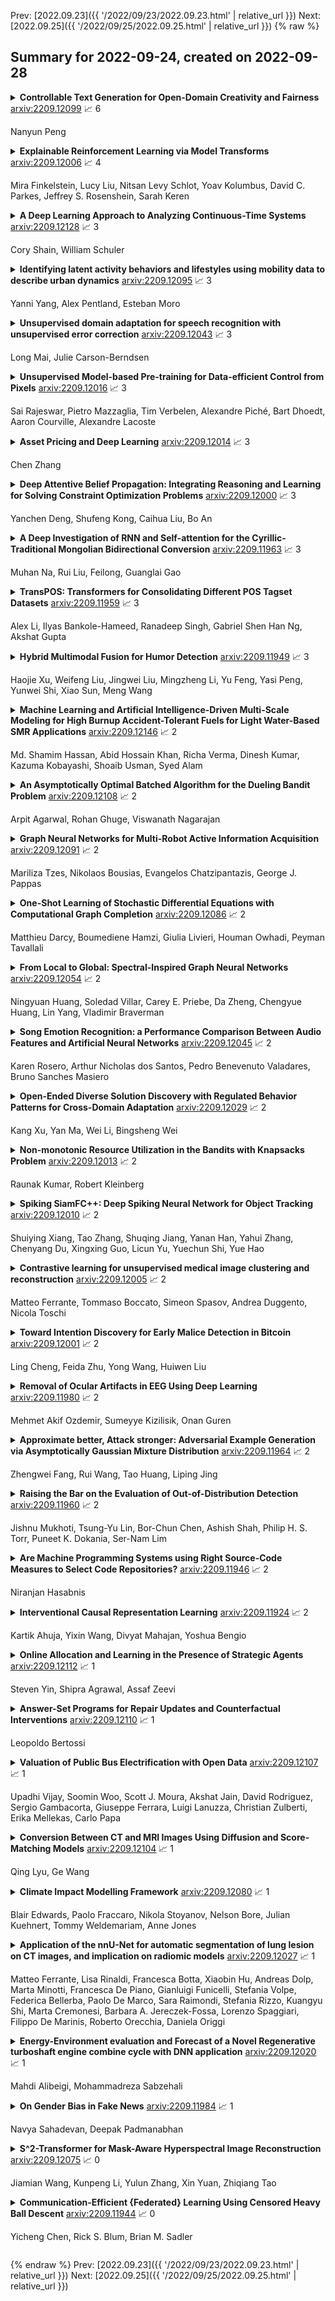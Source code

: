 Prev: [2022.09.23]({{ '/2022/09/23/2022.09.23.html' | relative_url }})  Next: [2022.09.25]({{ '/2022/09/25/2022.09.25.html' | relative_url }})
{% raw %}
## Summary for 2022-09-24, created on 2022-09-28


<details><summary><b>Controllable Text Generation for Open-Domain Creativity and Fairness</b>
<a href="https://arxiv.org/abs/2209.12099">arxiv:2209.12099</a>
&#x1F4C8; 6 <br>
<p>Nanyun Peng</p></summary>
<p>

**Abstract:** Recent advances in large pre-trained language models have demonstrated strong results in generating natural languages and significantly improved performances for many natural language generation (NLG) applications such as machine translation and text summarization. However, when the generation tasks are more open-ended and the content is under-specified, existing techniques struggle to generate long-term coherent and creative content. Moreover, the models exhibit and even amplify social biases that are learned from the training corpora. This happens because the generation models are trained to capture the surface patterns (i.e. sequences of words), instead of capturing underlying semantics and discourse structures, as well as background knowledge including social norms. In this paper, I introduce our recent works on controllable text generation to enhance the creativity and fairness of language generation models. We explore hierarchical generation and constrained decoding, with applications to creative language generation including story, poetry, and figurative languages, and bias mitigation for generation models.

</p>
</details>

<details><summary><b>Explainable Reinforcement Learning via Model Transforms</b>
<a href="https://arxiv.org/abs/2209.12006">arxiv:2209.12006</a>
&#x1F4C8; 4 <br>
<p>Mira Finkelstein, Lucy Liu, Nitsan Levy Schlot, Yoav Kolumbus, David C. Parkes, Jeffrey S. Rosenshein, Sarah Keren</p></summary>
<p>

**Abstract:** Understanding emerging behaviors of reinforcement learning (RL) agents may be difficult since such agents are often trained in complex environments using highly complex decision making procedures. This has given rise to a variety of approaches to explainability in RL that aim to reconcile discrepancies that may arise between the behavior of an agent and the behavior that is anticipated by an observer. Most recent approaches have relied either on domain knowledge, that may not always be available, on an analysis of the agent's policy, or on an analysis of specific elements of the underlying environment, typically modeled as a Markov Decision Process (MDP). Our key claim is that even if the underlying MDP is not fully known (e.g., the transition probabilities have not been accurately learned) or is not maintained by the agent (i.e., when using model-free methods), it can nevertheless be exploited to automatically generate explanations. For this purpose, we suggest using formal MDP abstractions and transforms, previously used in the literature for expediting the search for optimal policies, to automatically produce explanations. Since such transforms are typically based on a symbolic representation of the environment, they may represent meaningful explanations for gaps between the anticipated and actual agent behavior. We formally define this problem, suggest a class of transforms that can be used for explaining emergent behaviors, and suggest methods that enable efficient search for an explanation. We demonstrate the approach on a set of standard benchmarks.

</p>
</details>

<details><summary><b>A Deep Learning Approach to Analyzing Continuous-Time Systems</b>
<a href="https://arxiv.org/abs/2209.12128">arxiv:2209.12128</a>
&#x1F4C8; 3 <br>
<p>Cory Shain, William Schuler</p></summary>
<p>

**Abstract:** Scientists often use observational time series data to study complex natural processes, from climate change to civil conflict to brain activity. But regression analyses of these data often assume simplistic dynamics. Recent advances in deep learning have yielded startling improvements to the performance of models of complex processes, from speech comprehension to nuclear physics to competitive gaming. But deep learning is generally not used for scientific analysis. Here, we bridge this gap by showing that deep learning can be used, not just to imitate, but to analyze complex processes, providing flexible function approximation while preserving interpretability. Our approach -- the continuous-time deconvolutional regressive neural network (CDRNN) -- relaxes standard simplifying assumptions (e.g., linearity, stationarity, and homoscedasticity) that are implausible for many natural systems and may critically affect the interpretation of data. We evaluate CDRNNs on incremental human language processing, a domain with complex continuous dynamics. We demonstrate dramatic improvements to predictive likelihood in behavioral and neuroimaging data, and we show that CDRNNs enable flexible discovery of novel patterns in exploratory analyses, provide robust control of possible confounds in confirmatory analyses, and open up research questions that are otherwise hard to study using observational data.

</p>
</details>

<details><summary><b>Identifying latent activity behaviors and lifestyles using mobility data to describe urban dynamics</b>
<a href="https://arxiv.org/abs/2209.12095">arxiv:2209.12095</a>
&#x1F4C8; 3 <br>
<p>Yanni Yang, Alex Pentland, Esteban Moro</p></summary>
<p>

**Abstract:** Urbanization and its problems require an in-depth and comprehensive understanding of urban dynamics, especially the complex and diversified lifestyles in modern cities. Digitally acquired data can accurately capture complex human activity, but it lacks the interpretability of demographic data. In this paper, we study a privacy-enhanced dataset of the mobility visitation patterns of 1.2 million people to 1.1 million places in 11 metro areas in the U.S. to detect the latent mobility behaviors and lifestyles in the largest American cities. Despite the considerable complexity of mobility visitations, we found that lifestyles can be automatically decomposed into only 12 latent interpretable activity behaviors on how people combine shopping, eating, working, or using their free time. Rather than describing individuals with a single lifestyle, we find that city dwellers' behavior is a mixture of those behaviors. Those detected latent activity behaviors are equally present across cities and cannot be fully explained by main demographic features. Finally, we find those latent behaviors are associated with dynamics like experienced income segregation, transportation, or healthy behaviors in cities, even after controlling for demographic features. Our results signal the importance of complementing traditional census data with activity behaviors to understand urban dynamics.

</p>
</details>

<details><summary><b>Unsupervised domain adaptation for speech recognition with unsupervised error correction</b>
<a href="https://arxiv.org/abs/2209.12043">arxiv:2209.12043</a>
&#x1F4C8; 3 <br>
<p>Long Mai, Julie Carson-Berndsen</p></summary>
<p>

**Abstract:** The transcription quality of automatic speech recognition (ASR) systems degrades significantly when transcribing audios coming from unseen domains. We propose an unsupervised error correction method for unsupervised ASR domain adaption, aiming to recover transcription errors caused by domain mismatch. Unlike existing correction methods that rely on transcribed audios for training, our approach requires only unlabeled data of the target domains in which a pseudo-labeling technique is applied to generate correction training samples. To reduce over-fitting to the pseudo data, we also propose an encoder-decoder correction model that can take into account additional information such as dialogue context and acoustic features. Experiment results show that our method obtains a significant word error rate (WER) reduction over non-adapted ASR systems. The correction model can also be applied on top of other adaptation approaches to bring an additional improvement of 10% relatively.

</p>
</details>

<details><summary><b>Unsupervised Model-based Pre-training for Data-efficient Control from Pixels</b>
<a href="https://arxiv.org/abs/2209.12016">arxiv:2209.12016</a>
&#x1F4C8; 3 <br>
<p>Sai Rajeswar, Pietro Mazzaglia, Tim Verbelen, Alexandre Piché, Bart Dhoedt, Aaron Courville, Alexandre Lacoste</p></summary>
<p>

**Abstract:** Controlling artificial agents from visual sensory data is an arduous task. Reinforcement learning (RL) algorithms can succeed in this but require large amounts of interactions between the agent and the environment. To alleviate the issue, unsupervised RL proposes to employ self-supervised interaction and learning, for adapting faster to future tasks. Yet, whether current unsupervised strategies improve generalization capabilities is still unclear, especially in visual control settings. In this work, we design an effective unsupervised RL strategy for data-efficient visual control. First, we show that world models pre-trained with data collected using unsupervised RL can facilitate adaptation for future tasks. Then, we analyze several design choices to adapt efficiently, effectively reusing the agents' pre-trained components, and learning and planning in imagination, with our hybrid planner, which we dub Dyna-MPC. By combining the findings of a large-scale empirical study, we establish an approach that strongly improves performance on the Unsupervised RL Benchmark, requiring 20$\times$ less data to match the performance of supervised methods. The approach also demonstrates robust performance on the Real-Word RL benchmark, hinting that the approach generalizes to noisy environments.

</p>
</details>

<details><summary><b>Asset Pricing and Deep Learning</b>
<a href="https://arxiv.org/abs/2209.12014">arxiv:2209.12014</a>
&#x1F4C8; 3 <br>
<p>Chen Zhang</p></summary>
<p>

**Abstract:** Traditional machine learning methods have been widely studied in financial innovation. My study focuses on the application of deep learning methods on asset pricing. I investigate various deep learning methods for asset pricing, especially for risk premia measurement. All models take the same set of predictive signals (firm characteristics, systematic risks and macroeconomics). I demonstrate high performance of all kinds of state-of-the-art (SOTA) deep learning methods, and figure out that RNNs with memory mechanism and attention have the best performance in terms of predictivity. Furthermore, I demonstrate large economic gains to investors using deep learning forecasts. The results of my comparative experiments highlight the importance of domain knowledge and financial theory when designing deep learning models. I also show return prediction tasks bring new challenges to deep learning. The time varying distribution causes distribution shift problem, which is essential for financial time series prediction. I demonstrate that deep learning methods can improve asset risk premium measurement. Due to the booming deep learning studies, they can constantly promote the study of underlying financial mechanisms behind asset pricing. I also propose a promising research method that learning from data and figuring out the underlying economic mechanisms through explainable artificial intelligence (AI) methods. My findings not only justify the value of deep learning in blooming fintech development, but also highlight their prospects and advantages over traditional machine learning methods.

</p>
</details>

<details><summary><b>Deep Attentive Belief Propagation: Integrating Reasoning and Learning for Solving Constraint Optimization Problems</b>
<a href="https://arxiv.org/abs/2209.12000">arxiv:2209.12000</a>
&#x1F4C8; 3 <br>
<p>Yanchen Deng, Shufeng Kong, Caihua Liu, Bo An</p></summary>
<p>

**Abstract:** Belief Propagation (BP) is an important message-passing algorithm for various reasoning tasks over graphical models, including solving the Constraint Optimization Problems (COPs). It has been shown that BP can achieve state-of-the-art performance on various benchmarks by mixing old and new messages before sending the new one, i.e., damping. However, existing methods of tuning a static damping factor for BP not only are laborious but also harm their performance. Moreover, existing BP algorithms treat each variable node's neighbors equally when composing a new message, which also limits their exploration ability. To address these issues, we seamlessly integrate BP, Gated Recurrent Units (GRUs), and Graph Attention Networks (GATs) within the message-passing framework to reason about dynamic weights and damping factors for composing new BP messages. Our model, Deep Attentive Belief Propagation (DABP), takes the factor graph and the BP messages in each iteration as the input and infers the optimal weights and damping factors through GRUs and GATs, followed by a multi-head attention layer. Furthermore, unlike existing neural-based BP variants, we propose a novel self-supervised learning algorithm for DABP with a smoothed solution cost, which does not require expensive training labels and also avoids the common out-of-distribution issue through efficient online learning. Extensive experiments show that our model significantly outperforms state-of-the-art baselines.

</p>
</details>

<details><summary><b>A Deep Investigation of RNN and Self-attention for the Cyrillic-Traditional Mongolian Bidirectional Conversion</b>
<a href="https://arxiv.org/abs/2209.11963">arxiv:2209.11963</a>
&#x1F4C8; 3 <br>
<p>Muhan Na, Rui Liu,  Feilong, Guanglai Gao</p></summary>
<p>

**Abstract:** Cyrillic and Traditional Mongolian are the two main members of the Mongolian writing system. The Cyrillic-Traditional Mongolian Bidirectional Conversion (CTMBC) task includes two conversion processes, including Cyrillic Mongolian to Traditional Mongolian (C2T) and Traditional Mongolian to Cyrillic Mongolian conversions (T2C). Previous researchers adopted the traditional joint sequence model, since the CTMBC task is a natural Sequence-to-Sequence (Seq2Seq) modeling problem. Recent studies have shown that Recurrent Neural Network (RNN) and Self-attention (or Transformer) based encoder-decoder models have shown significant improvement in machine translation tasks between some major languages, such as Mandarin, English, French, etc. However, an open problem remains as to whether the CTMBC quality can be improved by utilizing the RNN and Transformer models. To answer this question, this paper investigates the utility of these two powerful techniques for CTMBC task combined with agglutinative characteristics of Mongolian language. We build the encoder-decoder based CTMBC model based on RNN and Transformer respectively and compare the different network configurations deeply. The experimental results show that both RNN and Transformer models outperform the traditional joint sequence model, where the Transformer achieves the best performance. Compared with the joint sequence baseline, the word error rate (WER) of the Transformer for C2T and T2C decreased by 5.72\% and 5.06\% respectively.

</p>
</details>

<details><summary><b>TransPOS: Transformers for Consolidating Different POS Tagset Datasets</b>
<a href="https://arxiv.org/abs/2209.11959">arxiv:2209.11959</a>
&#x1F4C8; 3 <br>
<p>Alex Li, Ilyas Bankole-Hameed, Ranadeep Singh, Gabriel Shen Han Ng, Akshat Gupta</p></summary>
<p>

**Abstract:** In hope of expanding training data, researchers often want to merge two or more datasets that are created using different labeling schemes. This paper considers two datasets that label part-of-speech (POS) tags under different tagging schemes and leverage the supervised labels of one dataset to help generate labels for the other dataset. This paper further discusses the theoretical difficulties of this approach and proposes a novel supervised architecture employing Transformers to tackle the problem of consolidating two completely disjoint datasets. The results diverge from initial expectations and discourage exploration into the use of disjoint labels to consolidate datasets with different labels.

</p>
</details>

<details><summary><b>Hybrid Multimodal Fusion for Humor Detection</b>
<a href="https://arxiv.org/abs/2209.11949">arxiv:2209.11949</a>
&#x1F4C8; 3 <br>
<p>Haojie Xu, Weifeng Liu, Jingwei Liu, Mingzheng Li, Yu Feng, Yasi Peng, Yunwei Shi, Xiao Sun, Meng Wang</p></summary>
<p>

**Abstract:** In this paper, we present our solution to the MuSe-Humor sub-challenge of the Multimodal Emotional Challenge (MuSe) 2022. The goal of the MuSe-Humor sub-challenge is to detect humor and calculate AUC from audiovisual recordings of German football Bundesliga press conferences. It is annotated for humor displayed by the coaches. For this sub-challenge, we first build a discriminant model using the transformer module and BiLSTM module, and then propose a hybrid fusion strategy to use the prediction results of each modality to improve the performance of the model. Our experiments demonstrate the effectiveness of our proposed model and hybrid fusion strategy on multimodal fusion, and the AUC of our proposed model on the test set is 0.8972.

</p>
</details>

<details><summary><b>Machine Learning and Artificial Intelligence-Driven Multi-Scale Modeling for High Burnup Accident-Tolerant Fuels for Light Water-Based SMR Applications</b>
<a href="https://arxiv.org/abs/2209.12146">arxiv:2209.12146</a>
&#x1F4C8; 2 <br>
<p>Md. Shamim Hassan, Abid Hossain Khan, Richa Verma, Dinesh Kumar, Kazuma Kobayashi, Shoaib Usman, Syed Alam</p></summary>
<p>

**Abstract:** The concept of small modular reactor has changed the outlook for tackling future energy crises. This new reactor technology is very promising considering its lower investment requirements, modularity, design simplicity, and enhanced safety features. The application of artificial intelligence-driven multi-scale modeling (neutronics, thermal hydraulics, fuel performance, etc.) incorporating Digital Twin and associated uncertainties in the research of small modular reactors is a recent concept. In this work, a comprehensive study is conducted on the multiscale modeling of accident-tolerant fuels. The application of these fuels in the light water-based small modular reactors is explored. This chapter also focuses on the application of machine learning and artificial intelligence in the design optimization, control, and monitoring of small modular reactors. Finally, a brief assessment of the research gap on the application of artificial intelligence to the development of high burnup composite accident-tolerant fuels is provided. Necessary actions to fulfill these gaps are also discussed.

</p>
</details>

<details><summary><b>An Asymptotically Optimal Batched Algorithm for the Dueling Bandit Problem</b>
<a href="https://arxiv.org/abs/2209.12108">arxiv:2209.12108</a>
&#x1F4C8; 2 <br>
<p>Arpit Agarwal, Rohan Ghuge, Viswanath Nagarajan</p></summary>
<p>

**Abstract:** We study the $K$-armed dueling bandit problem, a variation of the traditional multi-armed bandit problem in which feedback is obtained in the form of pairwise comparisons. Previous learning algorithms have focused on the $\textit{fully adaptive}$ setting, where the algorithm can make updates after every comparison. The "batched" dueling bandit problem is motivated by large-scale applications like web search ranking and recommendation systems, where performing sequential updates may be infeasible. In this work, we ask: $\textit{is there a solution using only a few adaptive rounds that matches the asymptotic regret bounds of the best sequential algorithms for $K$-armed dueling bandits?}$ We answer this in the affirmative $\textit{under the Condorcet condition}$, a standard setting of the $K$-armed dueling bandit problem. We obtain asymptotic regret of $O(K^2\log^2(K)) + O(K\log(T))$ in $O(\log(T))$ rounds, where $T$ is the time horizon. Our regret bounds nearly match the best regret bounds known in the fully sequential setting under the Condorcet condition. Finally, in computational experiments over a variety of real-world datasets, we observe that our algorithm using $O(\log(T))$ rounds achieves almost the same performance as fully sequential algorithms (that use $T$ rounds).

</p>
</details>

<details><summary><b>Graph Neural Networks for Multi-Robot Active Information Acquisition</b>
<a href="https://arxiv.org/abs/2209.12091">arxiv:2209.12091</a>
&#x1F4C8; 2 <br>
<p>Mariliza Tzes, Nikolaos Bousias, Evangelos Chatzipantazis, George J. Pappas</p></summary>
<p>

**Abstract:** This paper addresses the Multi-Robot Active Information Acquisition (AIA) problem, where a team of mobile robots, communicating through an underlying graph, estimates a hidden state expressing a phenomenon of interest. Applications like target tracking, coverage and SLAM can be expressed in this framework. Existing approaches, though, are either not scalable, unable to handle dynamic phenomena or not robust to changes in the communication graph. To counter these shortcomings, we propose an Information-aware Graph Block Network (I-GBNet), an AIA adaptation of Graph Neural Networks, that aggregates information over the graph representation and provides sequential-decision making in a distributed manner. The I-GBNet, trained via imitation learning with a centralized sampling-based expert solver, exhibits permutation equivariance and time invariance, while harnessing the superior scalability, robustness and generalizability to previously unseen environments and robot configurations. Experiments on significantly larger graphs and dimensionality of the hidden state and more complex environments than those seen in training validate the properties of the proposed architecture and its efficacy in the application of localization and tracking of dynamic targets.

</p>
</details>

<details><summary><b>One-Shot Learning of Stochastic Differential Equations with Computational Graph Completion</b>
<a href="https://arxiv.org/abs/2209.12086">arxiv:2209.12086</a>
&#x1F4C8; 2 <br>
<p>Matthieu Darcy, Boumediene Hamzi, Giulia Livieri, Houman Owhadi, Peyman Tavallali</p></summary>
<p>

**Abstract:** We consider the problem of learning Stochastic Differential Equations of the form $dX_t = f(X_t)dt+σ(X_t)dW_t $ from one sample trajectory. This problem is more challenging than learning deterministic dynamical systems because one sample trajectory only provides indirect information on the unknown functions $f$, $σ$, and stochastic process $dW_t$ representing the drift, the diffusion, and the stochastic forcing terms, respectively. We propose a simple kernel-based solution to this problem that can be decomposed as follows: (1) Represent the time-increment map $X_t \rightarrow X_{t+dt}$ as a Computational Graph in which $f$, $σ$ and $dW_t$ appear as unknown functions and random variables. (2) Complete the graph (approximate unknown functions and random variables) via Maximum a Posteriori Estimation (given the data) with Gaussian Process (GP) priors on the unknown functions. (3) Learn the covariance functions (kernels) of the GP priors from data with randomized cross-validation. Numerical experiments illustrate the efficacy, robustness, and scope of our method.

</p>
</details>

<details><summary><b>From Local to Global: Spectral-Inspired Graph Neural Networks</b>
<a href="https://arxiv.org/abs/2209.12054">arxiv:2209.12054</a>
&#x1F4C8; 2 <br>
<p>Ningyuan Huang, Soledad Villar, Carey E. Priebe, Da Zheng, Chengyue Huang, Lin Yang, Vladimir Braverman</p></summary>
<p>

**Abstract:** Graph Neural Networks (GNNs) are powerful deep learning methods for Non-Euclidean data. Popular GNNs are message-passing algorithms (MPNNs) that aggregate and combine signals in a local graph neighborhood. However, shallow MPNNs tend to miss long-range signals and perform poorly on some heterophilous graphs, while deep MPNNs can suffer from issues like over-smoothing or over-squashing. To mitigate such issues, existing works typically borrow normalization techniques from training neural networks on Euclidean data or modify the graph structures. Yet these approaches are not well-understood theoretically and could increase the overall computational complexity. In this work, we draw inspirations from spectral graph embedding and propose $\texttt{PowerEmbed}$ -- a simple layer-wise normalization technique to boost MPNNs. We show $\texttt{PowerEmbed}$ can provably express the top-$k$ leading eigenvectors of the graph operator, which prevents over-smoothing and is agnostic to the graph topology; meanwhile, it produces a list of representations ranging from local features to global signals, which avoids over-squashing. We apply $\texttt{PowerEmbed}$ in a wide range of simulated and real graphs and demonstrate its competitive performance, particularly for heterophilous graphs.

</p>
</details>

<details><summary><b>Song Emotion Recognition: a Performance Comparison Between Audio Features and Artificial Neural Networks</b>
<a href="https://arxiv.org/abs/2209.12045">arxiv:2209.12045</a>
&#x1F4C8; 2 <br>
<p>Karen Rosero, Arthur Nicholas dos Santos, Pedro Benevenuto Valadares, Bruno Sanches Masiero</p></summary>
<p>

**Abstract:** When songs are composed or performed, there is often an intent by the singer/songwriter of expressing feelings or emotions through it. For humans, matching the emotiveness in a musical composition or performance with the subjective perception of an audience can be quite challenging. Fortunately, the machine learning approach for this problem is simpler. Usually, it takes a data-set, from which audio features are extracted to present this information to a data-driven model, that will, in turn, train to predict what is the probability that a given song matches a target emotion. In this paper, we studied the most common features and models used in recent publications to tackle this problem, revealing which ones are best suited for recognizing emotion in a cappella songs.

</p>
</details>

<details><summary><b>Open-Ended Diverse Solution Discovery with Regulated Behavior Patterns for Cross-Domain Adaptation</b>
<a href="https://arxiv.org/abs/2209.12029">arxiv:2209.12029</a>
&#x1F4C8; 2 <br>
<p>Kang Xu, Yan Ma, Wei Li, Bingsheng Wei</p></summary>
<p>

**Abstract:** While Reinforcement Learning can achieve impressive results for complex tasks, the learned policies are generally prone to fail in downstream tasks with even minor model mismatch or unexpected perturbations. Recent works have demonstrated that a policy population with diverse behavior characteristics can generalize to downstream environments with various discrepancies. However, such policies might result in catastrophic damage during the deployment in practical scenarios like real-world systems due to the unrestricted behaviors of trained policies. Furthermore, training diverse policies without regulation of the behavior can result in inadequate feasible policies for extrapolating to a wide range of test conditions with dynamics shifts. In this work, we aim to train diverse policies under the regularization of the behavior patterns. We motivate our paradigm by observing the inverse dynamics in the environment with partial state information and propose Diversity in Regulation(DiR) training diverse policies with regulated behaviors to discover desired patterns that benefit the generalization. Considerable empirical results on various variations of different environments indicate that our method attains improvements over other diversity-driven counterparts.

</p>
</details>

<details><summary><b>Non-monotonic Resource Utilization in the Bandits with Knapsacks Problem</b>
<a href="https://arxiv.org/abs/2209.12013">arxiv:2209.12013</a>
&#x1F4C8; 2 <br>
<p>Raunak Kumar, Robert Kleinberg</p></summary>
<p>

**Abstract:** Bandits with knapsacks (BwK) is an influential model of sequential decision-making under uncertainty that incorporates resource consumption constraints. In each round, the decision-maker observes an outcome consisting of a reward and a vector of nonnegative resource consumptions, and the budget of each resource is decremented by its consumption. In this paper we introduce a natural generalization of the stochastic BwK problem that allows non-monotonic resource utilization. In each round, the decision-maker observes an outcome consisting of a reward and a vector of resource drifts that can be positive, negative or zero, and the budget of each resource is incremented by its drift. Our main result is a Markov decision process (MDP) policy that has constant regret against a linear programming (LP) relaxation when the decision-maker knows the true outcome distributions. We build upon this to develop a learning algorithm that has logarithmic regret against the same LP relaxation when the decision-maker does not know the true outcome distributions. We also present a reduction from BwK to our model that shows our regret bound matches existing results.

</p>
</details>

<details><summary><b>Spiking SiamFC++: Deep Spiking Neural Network for Object Tracking</b>
<a href="https://arxiv.org/abs/2209.12010">arxiv:2209.12010</a>
&#x1F4C8; 2 <br>
<p>Shuiying Xiang, Tao Zhang, Shuqing Jiang, Yanan Han, Yahui Zhang, Chenyang Du, Xingxing Guo, Licun Yu, Yuechun Shi, Yue Hao</p></summary>
<p>

**Abstract:** Spiking neural network (SNN) is a biologically-plausible model and exhibits advantages of high computational capability and low power consumption. While the training of deep SNN is still an open problem, which limits the real-world applications of deep SNN. Here we propose a deep SNN architecture named Spiking SiamFC++ for object tracking with end-to-end direct training. Specifically, the AlexNet network is extended in the time domain to extract the feature, and the surrogate gradient function is adopted to realize direct supervised training of the deep SNN. To examine the performance of the Spiking SiamFC++, several tracking benchmarks including OTB2013, OTB2015, VOT2015, VOT2016, and UAV123 are considered. It is found that, the precision loss is small compared with the original SiamFC++. Compared with the existing SNN-based target tracker, e.g., the SiamSNN, the precision (succession) of the proposed Spiking SiamFC++ reaches 85.24% (64.37%), which is much higher than that of 52.78% (44.32%) achieved by the SiamSNN. To our best knowledge, the performance of the Spiking SiamFC++ outperforms the existing state-of-the-art approaches in SNN-based object tracking, which provides a novel path for SNN application in the field of target tracking. This work may further promote the development of SNN algorithms and neuromorphic chips.

</p>
</details>

<details><summary><b>Contrastive learning for unsupervised medical image clustering and reconstruction</b>
<a href="https://arxiv.org/abs/2209.12005">arxiv:2209.12005</a>
&#x1F4C8; 2 <br>
<p>Matteo Ferrante, Tommaso Boccato, Simeon Spasov, Andrea Duggento, Nicola Toschi</p></summary>
<p>

**Abstract:** The lack of large labeled medical imaging datasets, along with significant inter-individual variability compared to clinically established disease classes, poses significant challenges in exploiting medical imaging information in a precision medicine paradigm, where in principle dense patient-specific data can be employed to formulate individual predictions and/or stratify patients into finer-grained groups which may follow more homogeneous trajectories and therefore empower clinical trials. In order to efficiently explore the effective degrees of freedom underlying variability in medical images in an unsupervised manner, in this work we propose an unsupervised autoencoder framework which is augmented with a contrastive loss to encourage high separability in the latent space. The model is validated on (medical) benchmark datasets. As cluster labels are assigned to each example according to cluster assignments, we compare performance with a supervised transfer learning baseline. Our method achieves similar performance to the supervised architecture, indicating that separation in the latent space reproduces expert medical observer-assigned labels. The proposed method could be beneficial for patient stratification, exploring new subdivisions of larger classes or pathological continua or, due to its sampling abilities in a variation setting, data augmentation in medical image processing.

</p>
</details>

<details><summary><b>Toward Intention Discovery for Early Malice Detection in Bitcoin</b>
<a href="https://arxiv.org/abs/2209.12001">arxiv:2209.12001</a>
&#x1F4C8; 2 <br>
<p>Ling Cheng, Feida Zhu, Yong Wang, Huiwen Liu</p></summary>
<p>

**Abstract:** Bitcoin has been subject to illicit activities more often than probably any other financial assets, due to the pseudo-anonymous nature of its transacting entities. An ideal detection model is expected to achieve all the three properties of (I) early detection, (II) good interpretability, and (III) versatility for various illicit activities. However, existing solutions cannot meet all these requirements, as most of them heavily rely on deep learning without satisfying interpretability and are only available for retrospective analysis of a specific illicit type.
  First, we present asset transfer paths, which aim to describe addresses' early characteristics. Next, with a decision tree based strategy for feature selection and segmentation, we split the entire observation period into different segments and encode each as a segment vector. After clustering all these segment vectors, we get the global status vectors, essentially the basic unit to describe the whole intention. Finally, a hierarchical self-attention predictor predicts the label for the given address in real time. A survival module tells the predictor when to stop and proposes the status sequence, namely intention. %
  With the type-dependent selection strategy and global status vectors, our model can be applied to detect various illicit activities with strong interpretability. The well-designed predictor and particular loss functions strengthen the model's prediction speed and interpretability one step further. Extensive experiments on three real-world datasets show that our proposed algorithm outperforms state-of-the-art methods. Besides, additional case studies justify our model can not only explain existing illicit patterns but can also find new suspicious characters.

</p>
</details>

<details><summary><b>Removal of Ocular Artifacts in EEG Using Deep Learning</b>
<a href="https://arxiv.org/abs/2209.11980">arxiv:2209.11980</a>
&#x1F4C8; 2 <br>
<p>Mehmet Akif Ozdemir, Sumeyye Kizilisik, Onan Guren</p></summary>
<p>

**Abstract:** EEG signals are complex and low-frequency signals. Therefore, they are easily influenced by external factors. EEG artifact removal is crucial in neuroscience because artifacts have a significant impact on the results of EEG analysis. The removal of ocular artifacts is the most challenging among these artifacts. In this study, a novel ocular artifact removal method is presented by developing bidirectional long-short term memory (BiLSTM)-based deep learning (DL) models. We created a benchmarking dataset to train and test proposed DL models by combining the EEGdenoiseNet and DEAP datasets. We also augmented the data by contaminating ground-truth clean EEG signals with EOG at various SNR levels. The BiLSTM network is then fed to features extracted from augmented signals using highly-localized time-frequency (TF) coefficients obtained by wavelet synchrosqueezed transform (WSST). We also compare the WSST-based DL model results with traditional TF analysis (TFA) methods namely short-time Fourier transformation (STFT) and continuous wavelet transform (CWT) as well as augmented raw signals. The best average MSE value of 0.3066 was obtained by the first time-proposed BiLSTM-based WSST-Net model. Our results demonstrated the WSST-Net model significantly improves artifact removal performance compared to traditional TF and raw signal methods. Also, the proposed EOG removal approach reveals that it outperforms many conventional and DL-based ocular artifact removal methods in the literature.

</p>
</details>

<details><summary><b>Approximate better, Attack stronger: Adversarial Example Generation via Asymptotically Gaussian Mixture Distribution</b>
<a href="https://arxiv.org/abs/2209.11964">arxiv:2209.11964</a>
&#x1F4C8; 2 <br>
<p>Zhengwei Fang, Rui Wang, Tao Huang, Liping Jing</p></summary>
<p>

**Abstract:** Strong adversarial examples are the keys to evaluating and enhancing the robustness of deep neural networks. The popular adversarial attack algorithms maximize the non-concave loss function using the gradient ascent. However, the performance of each attack is usually sensitive to, for instance, minor image transformations due to insufficient information (only one input example, few white-box source models and unknown defense strategies). Hence, the crafted adversarial examples are prone to overfit the source model, which limits their transferability to unidentified architectures. In this paper, we propose Multiple Asymptotically Normal Distribution Attacks (MultiANDA), a novel method that explicitly characterizes adversarial perturbations from a learned distribution. Specifically, we approximate the posterior distribution over the perturbations by taking advantage of the asymptotic normality property of stochastic gradient ascent (SGA), then apply the ensemble strategy on this procedure to estimate a Gaussian mixture model for a better exploration of the potential optimization space. Drawing perturbations from the learned distribution allow us to generate any number of adversarial examples for each input. The approximated posterior essentially describes the stationary distribution of SGA iterations, which captures the geometric information around the local optimum. Thus, the samples drawn from the distribution reliably maintain the transferability. Our proposed method outperforms nine state-of-the-art black-box attacks on deep learning models with or without defenses through extensive experiments on seven normally trained and seven defence models.

</p>
</details>

<details><summary><b>Raising the Bar on the Evaluation of Out-of-Distribution Detection</b>
<a href="https://arxiv.org/abs/2209.11960">arxiv:2209.11960</a>
&#x1F4C8; 2 <br>
<p>Jishnu Mukhoti, Tsung-Yu Lin, Bor-Chun Chen, Ashish Shah, Philip H. S. Torr, Puneet K. Dokania, Ser-Nam Lim</p></summary>
<p>

**Abstract:** In image classification, a lot of development has happened in detecting out-of-distribution (OoD) data. However, most OoD detection methods are evaluated on a standard set of datasets, arbitrarily different from training data. There is no clear definition of what forms a ``good" OoD dataset. Furthermore, the state-of-the-art OoD detection methods already achieve near perfect results on these standard benchmarks. In this paper, we define 2 categories of OoD data using the subtly different concepts of perceptual/visual and semantic similarity to in-distribution (iD) data. We define Near OoD samples as perceptually similar but semantically different from iD samples, and Shifted samples as points which are visually different but semantically akin to iD data. We then propose a GAN based framework for generating OoD samples from each of these 2 categories, given an iD dataset. Through extensive experiments on MNIST, CIFAR-10/100 and ImageNet, we show that a) state-of-the-art OoD detection methods which perform exceedingly well on conventional benchmarks are significantly less robust to our proposed benchmark. Moreover, b) models performing well on our setup also perform well on conventional real-world OoD detection benchmarks and vice versa, thereby indicating that one might not even need a separate OoD set, to reliably evaluate performance in OoD detection.

</p>
</details>

<details><summary><b>Are Machine Programming Systems using Right Source-Code Measures to Select Code Repositories?</b>
<a href="https://arxiv.org/abs/2209.11946">arxiv:2209.11946</a>
&#x1F4C8; 2 <br>
<p>Niranjan Hasabnis</p></summary>
<p>

**Abstract:** Machine programming (MP) is an emerging field at the intersection of deterministic and probabilistic computing, and it aims to assist software and hardware engineers, among other applications. Along with powerful compute resources, MP systems often rely on vast amount of open-source code to learn interesting properties about code and programming and solve problems in the areas of debugging, code recommendation, auto-completion, etc. Unfortunately, several of the existing MP systems either do not consider quality of code repositories or use atypical quality measures than those typically used in software engineering community to select them. As such, impact of quality of code repositories on the performance of these systems needs to be studied.
  In this preliminary paper, we evaluate impact of different quality repositories on the performance of a candidate MP system. Towards that objective, we develop a framework, named GitRank, to rank open-source repositories on quality, maintainability, and popularity by leveraging existing research on this topic. We then apply GitRank to evaluate correlation between the quality measures used by the candidate MP system and the quality measures used by our framework. Our preliminary results reveal some correlation between the quality measures used in GitRank and ControlFlag's performance, suggesting that some of the measures used in GitRank are applicable to ControlFlag. But it also raises questions around right quality measures for code repositories used in MP systems. We believe that our findings also generate interesting insights towards code quality measures that affect performance of MP systems.

</p>
</details>

<details><summary><b>Interventional Causal Representation Learning</b>
<a href="https://arxiv.org/abs/2209.11924">arxiv:2209.11924</a>
&#x1F4C8; 2 <br>
<p>Kartik Ahuja, Yixin Wang, Divyat Mahajan, Yoshua Bengio</p></summary>
<p>

**Abstract:** The theory of identifiable representation learning aims to build general-purpose methods that extract high-level latent (causal) factors from low-level sensory data. Most existing works focus on identifiable representation learning with observational data, relying on distributional assumptions on latent (causal) factors. However, in practice, we often also have access to interventional data for representation learning. How can we leverage interventional data to help identify high-level latents? To this end, we explore the role of interventional data for identifiable representation learning in this work. We study the identifiability of latent causal factors with and without interventional data, under minimal distributional assumptions on the latents. We prove that, if the true latent variables map to the observed high-dimensional data via a polynomial function, then representation learning via minimizing the standard reconstruction loss of autoencoders identifies the true latents up to affine transformation. If we further have access to interventional data generated by hard $do$ interventions on some of the latents, then we can identify these intervened latents up to permutation, shift and scaling.

</p>
</details>

<details><summary><b>Online Allocation and Learning in the Presence of Strategic Agents</b>
<a href="https://arxiv.org/abs/2209.12112">arxiv:2209.12112</a>
&#x1F4C8; 1 <br>
<p>Steven Yin, Shipra Agrawal, Assaf Zeevi</p></summary>
<p>

**Abstract:** We study the problem of allocating $T$ sequentially arriving items among $n$ homogeneous agents under the constraint that each agent must receive a pre-specified fraction of all items, with the objective of maximizing the agents' total valuation of items allocated to them. The agents' valuations for the item in each round are assumed to be i.i.d. but their distribution is a priori unknown to the central planner. Therefore, the central planner needs to implicitly learn these distributions from the observed values in order to pick a good allocation policy. However, an added challenge here is that the agents are strategic with incentives to misreport their valuations in order to receive better allocations. This sets our work apart both from the online auction design settings which typically assume known valuation distributions and/or involve payments, and from the online learning settings that do not consider strategic agents. To that end, our main contribution is an online learning based allocation mechanism that is approximately Bayesian incentive compatible, and when all agents are truthful, guarantees a sublinear regret for individual agents' utility compared to that under the optimal offline allocation policy.

</p>
</details>

<details><summary><b>Answer-Set Programs for Repair Updates and Counterfactual Interventions</b>
<a href="https://arxiv.org/abs/2209.12110">arxiv:2209.12110</a>
&#x1F4C8; 1 <br>
<p>Leopoldo Bertossi</p></summary>
<p>

**Abstract:** We briefly describe -- mainly through very simple examples -- different kinds of answer-set programs with annotations that have been proposed for specifying: database repairs and consistent query answering; secrecy view and query evaluation with them; counterfactual interventions for causality in databases; and counterfactual-based explanations in machine learning.

</p>
</details>

<details><summary><b>Valuation of Public Bus Electrification with Open Data</b>
<a href="https://arxiv.org/abs/2209.12107">arxiv:2209.12107</a>
&#x1F4C8; 1 <br>
<p>Upadhi Vijay, Soomin Woo, Scott J. Moura, Akshat Jain, David Rodriguez, Sergio Gambacorta, Giuseppe Ferrara, Luigi Lanuzza, Christian Zulberti, Erika Mellekas, Carlo Papa</p></summary>
<p>

**Abstract:** This research provides a novel framework to estimate the economic, environmental, and social values of electrifying public transit buses, for cities across the world, based on open-source data. Electric buses are a compelling candidate to replace diesel buses for the environmental and social benefits. However, the state-of-art models to evaluate the value of bus electrification are limited in applicability because they require granular and bespoke data on bus operation that can be difficult to procure. Our valuation tool uses General Transit Feed Specification, a standard data format used by transit agencies worldwide, to provide high-level guidance on developing a prioritization strategy for electrifying a bus fleet. We develop physics-informed machine learning models to evaluate the energy consumption, the carbon emissions, the health impacts, and the total cost of ownership for each transit route. We demonstrate the scalability of our tool with a case study of the bus lines in the Greater Boston and Milan metropolitan areas.

</p>
</details>

<details><summary><b>Conversion Between CT and MRI Images Using Diffusion and Score-Matching Models</b>
<a href="https://arxiv.org/abs/2209.12104">arxiv:2209.12104</a>
&#x1F4C8; 1 <br>
<p>Qing Lyu, Ge Wang</p></summary>
<p>

**Abstract:** MRI and CT are most widely used medical imaging modalities. It is often necessary to acquire multi-modality images for diagnosis and treatment such as radiotherapy planning. However, multi-modality imaging is not only costly but also introduces misalignment between MRI and CT images. To address this challenge, computational conversion is a viable approach between MRI and CT images, especially from MRI to CT images. In this paper, we propose to use an emerging deep learning framework called diffusion and score-matching models in this context. Specifically, we adapt denoising diffusion probabilistic and score-matching models, use four different sampling strategies, and compare their performance metrics with that using a convolutional neural network and a generative adversarial network model. Our results show that the diffusion and score-matching models generate better synthetic CT images than the CNN and GAN models. Furthermore, we investigate the uncertainties associated with the diffusion and score-matching networks using the Monte-Carlo method, and improve the results by averaging their Monte-Carlo outputs. Our study suggests that diffusion and score-matching models are powerful to generate high quality images conditioned on an image obtained using a complementary imaging modality, analytically rigorous with clear explainability, and highly competitive with CNNs and GANs for image synthesis.

</p>
</details>

<details><summary><b>Climate Impact Modelling Framework</b>
<a href="https://arxiv.org/abs/2209.12080">arxiv:2209.12080</a>
&#x1F4C8; 1 <br>
<p>Blair Edwards, Paolo Fraccaro, Nikola Stoyanov, Nelson Bore, Julian Kuehnert, Tommy Weldemariam, Anne Jones</p></summary>
<p>

**Abstract:** The application of models to assess the risk of the physical impacts of weather and climate and their subsequent consequences for society and business is of the utmost importance in our changing climate. The operation of such models is historically bespoke and constrained to specific compute infrastructure, driving datasets and predefined configurations. These constraints introduce challenges with scaling model runs and putting the models in the hands of interested users. Here we present a cloud-based modular framework for the deployment and operation of geospatial models, initially applied to climate impacts. The Climate Impact Modelling Frameworks (CIMF) enables the deployment of modular workflows in a dynamic and flexible manner. Users can specify workflow components in a streamlined manner, these components can then be easily organised into different configurations to assess risk in different ways and at different scales. This also enables different models (physical simulation or machine learning models) and workflows to be connected to produce combined risk assessment. Flood modelling is used as an end-to-end example to demonstrate the operation of CIMF.

</p>
</details>

<details><summary><b>Application of the nnU-Net for automatic segmentation of lung lesion on CT images, and implication on radiomic models</b>
<a href="https://arxiv.org/abs/2209.12027">arxiv:2209.12027</a>
&#x1F4C8; 1 <br>
<p>Matteo Ferrante, Lisa Rinaldi, Francesca Botta, Xiaobin Hu, Andreas Dolp, Marta Minotti, Francesca De Piano, Gianluigi Funicelli, Stefania Volpe, Federica Bellerba, Paolo De Marco, Sara Raimondi, Stefania Rizzo, Kuangyu Shi, Marta Cremonesi, Barbara A. Jereczek-Fossa, Lorenzo Spaggiari, Filippo De Marinis, Roberto Orecchia, Daniela Origgi</p></summary>
<p>

**Abstract:** Lesion segmentation is a crucial step of the radiomic workflow. Manual segmentation requires long execution time and is prone to variability, impairing the realisation of radiomic studies and their robustness. In this study, a deep-learning automatic segmentation method was applied on computed tomography images of non-small-cell lung cancer patients. The use of manual vs automatic segmentation in the performance of survival radiomic models was assessed, as well. METHODS A total of 899 NSCLC patients were included (2 proprietary: A and B, 1 public datasets: C). Automatic segmentation of lung lesions was performed by training a previously developed architecture, the nnU-Net, including 2D, 3D and cascade approaches. The quality of automatic segmentation was evaluated with DICE coefficient, considering manual contours as reference. The impact of automatic segmentation on the performance of a radiomic model for patient survival was explored by extracting radiomic hand-crafted and deep-learning features from manual and automatic contours of dataset A, and feeding different machine learning algorithms to classify survival above/below median. Models' accuracies were assessed and compared. RESULTS The best agreement between automatic and manual contours with DICE=0.78 +(0.12) was achieved by averaging predictions from 2D and 3D models, and applying a post-processing technique to extract the maximum connected component. No statistical differences were observed in the performances of survival models when using manual or automatic contours, hand-crafted, or deep features. The best classifier showed an accuracy between 0.65 and 0.78. CONCLUSION The promising role of nnU-Net for automatic segmentation of lung lesions was confirmed, dramatically reducing the time-consuming physicians' workload without impairing the accuracy of survival predictive models based on radiomics.

</p>
</details>

<details><summary><b>Energy-Environment evaluation and Forecast of a Novel Regenerative turboshaft engine combine cycle with DNN application</b>
<a href="https://arxiv.org/abs/2209.12020">arxiv:2209.12020</a>
&#x1F4C8; 1 <br>
<p>Mahdi Alibeigi, Mohammadreza Sabzehali</p></summary>
<p>

**Abstract:** In this integrated study, a turboshaft engine was evaluated by adding inlet air cooling and regenerative cooling based on energy-environment analysis. First, impacts of flight-Mach number, flight altitude, the compression ratio of compressor-1 in the main cycle, the turbine inlet temperature of turbine-1 in the main cycle, temperature fraction of turbine-2, the compression ratio of the accessory cycle, and inlet air temperature variation in inlet air cooling system on some functional performance parameters of Regenerative turboshaft engine cycle equipped with inlet air cooling system such as power-specific fuel consumption, Power output, thermal efficiency, and mass flow rate of Nitride oxides (NOx) including NO and NO2 has been investigated via using hydrogen as fuel working. Consequently, based on the analysis, a model was developed to predict the energy-environment performance of the Regenerative turboshaft engine cycle equipped with a cooling air cooling system based on a deep neural network (DNN) with 2 hidden layers with 625 neurons for each hidden layer. The model proposed to predict the amount of thermal efficiency and the mass flow rate of nitride oxide (NOx) containing NO and NO2. The results demonstrated the accuracy of the integrated DNN model with the proper amount of the MSE, MAE, and RMSD cost function for both predicted outputs to validate both testing and training data. Also, R and R^2 are noticeably calculated very close to 1 for both thermal Efficiency and NOx emission mass flow rate for both validations of thermal efficiency and NOx emission mass flow rate prediction values with its training and its testing data.

</p>
</details>

<details><summary><b>On Gender Bias in Fake News</b>
<a href="https://arxiv.org/abs/2209.11984">arxiv:2209.11984</a>
&#x1F4C8; 1 <br>
<p>Navya Sahadevan, Deepak Padmanabhan</p></summary>
<p>

**Abstract:** Data science research into fake news has gathered much momentum in recent years, arguably facilitated by the emergence of large public benchmark datasets. While it has been well-established within media studies that gender bias is an issue that pervades news media, there has been very little exploration into the relationship between gender bias and fake news. In this work, we provide the first empirical analysis of gender bias vis-a-vis fake news, leveraging simple and transparent lexicon-based methods over public benchmark datasets. Our analysis establishes the increased prevalance of gender bias in fake news across three facets viz., abundance, affect and proximal words. The insights from our analysis provide a strong argument that gender bias needs to be an important consideration in research into fake news.

</p>
</details>

<details><summary><b>S^2-Transformer for Mask-Aware Hyperspectral Image Reconstruction</b>
<a href="https://arxiv.org/abs/2209.12075">arxiv:2209.12075</a>
&#x1F4C8; 0 <br>
<p>Jiamian Wang, Kunpeng Li, Yulun Zhang, Xin Yuan, Zhiqiang Tao</p></summary>
<p>

**Abstract:** The technology of hyperspectral imaging (HSI) records the visual information upon long-range-distributed spectral wavelengths. A representative hyperspectral image acquisition procedure conducts a 3D-to-2D encoding by the coded aperture snapshot spectral imager (CASSI), and requires a software decoder for the 3D signal reconstruction. Based on this encoding procedure, two major challenges stand in the way of a high-fidelity reconstruction: (i) To obtain 2D measurements, CASSI dislocates multiple channels by disperser-titling and squeezes them onto the same spatial region, yielding an entangled data loss. (ii) The physical coded aperture (mask) will lead to a masked data loss by selectively blocking the pixel-wise light exposure. To tackle these challenges, we propose a spatial-spectral (S2-) transformer architecture with a mask-aware learning strategy. Firstly, we simultaneously leverage spatial and spectral attention modelings to disentangle the blended information in the 2D measurement along both two dimensions. A series of Transformer structures across spatial & spectral clues are systematically designed, which considers the information inter-dependency between the two-fold cues. Secondly, the masked pixels will induce higher prediction difficulty and should be treated differently from unmasked ones. Thereby, we adaptively prioritize the loss penalty attributing to the mask structure by inferring the difficulty-level upon the mask-aware prediction. Our proposed method not only sets a new state-of-the-art quantitatively, but also yields a better perceptual quality upon structured areas.

</p>
</details>

<details><summary><b>Communication-Efficient {Federated} Learning Using Censored Heavy Ball Descent</b>
<a href="https://arxiv.org/abs/2209.11944">arxiv:2209.11944</a>
&#x1F4C8; 0 <br>
<p>Yicheng Chen, Rick S. Blum, Brian M. Sadler</p></summary>
<p>

**Abstract:** Distributed machine learning enables scalability and computational offloading, but requires significant levels of communication. Consequently, communication efficiency in distributed learning settings is an important consideration, especially when the communications are wireless and battery-driven devices are employed. In this paper we develop a censoring-based heavy ball (CHB) method for distributed learning in a server-worker architecture. Each worker self-censors unless its local gradient is sufficiently different from the previously transmitted one. The significant practical advantages of the HB method for learning problems are well known, but the question of reducing communications has not been addressed. CHB takes advantage of the HB smoothing to eliminate reporting small changes, and provably achieves a linear convergence rate equivalent to that of the classical HB method for smooth and strongly convex objective functions. The convergence guarantee of CHB is theoretically justified for both convex and nonconvex cases. In addition we prove that, under some conditions, at least half of all communications can be eliminated without any impact on convergence rate. Extensive numerical results validate the communication efficiency of CHB on both synthetic and real datasets, for convex, nonconvex, and nondifferentiable cases. Given a target accuracy, CHB can significantly reduce the number of communications compared to existing algorithms, achieving the same accuracy without slowing down the optimization process.

</p>
</details>


{% endraw %}
Prev: [2022.09.23]({{ '/2022/09/23/2022.09.23.html' | relative_url }})  Next: [2022.09.25]({{ '/2022/09/25/2022.09.25.html' | relative_url }})